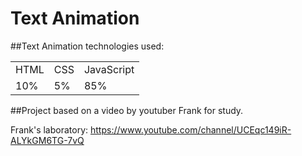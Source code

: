 <h1> Text Animation </h1>

##Text Animation technologies used:

<table>
<tr>
<td> HTML </td>
<td> CSS </td>
<td> JavaScript </td>
</tr>
<tr>
<td> 10% </td>
<td> 5% </td>
<td> 85% </td>
</tr>
<table>



##Project based on a video by youtuber Frank for study.


Frank's laboratory:
https://www.youtube.com/channel/UCEqc149iR-ALYkGM6TG-7vQ


